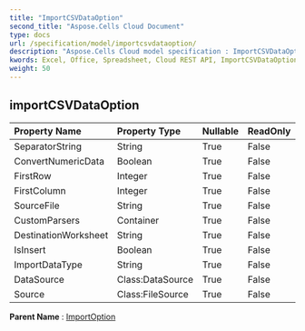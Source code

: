 ```yaml
---
title: "ImportCSVDataOption"
second_title: "Aspose.Cells Cloud Document"
type: docs
url: /specification/model/importcsvdataoption/
description: "Aspose.Cells Cloud model specification : ImportCSVDataOption. Effortlessly handle Excel and other spreadsheet documents with features like opening, generating, editing, splitting, merging, comparing, and converting."
kwords: Excel, Office, Spreadsheet, Cloud REST API, ImportCSVDataOption
weight: 50
---
```


## **importCSVDataOption**

 

| Property Name | Property Type | Nullable |  ReadOnly | DefaultValue | Description | 
| :- | :- | :- |:- |  :- | :- |
| SeparatorString | String | True |  False |  |  |  
| ConvertNumericData | Boolean | True |  False |  |  |  
| FirstRow | Integer | True |  False |  |  |  
| FirstColumn | Integer | True |  False |  |  |  
| SourceFile | String | True |  False |  |  |  
| CustomParsers | Container | True |  False |  |  |  
| DestinationWorksheet | String | True |  False |  |  |  
| IsInsert | Boolean | True |  False |  |  |  
| ImportDataType | String | True |  False |  |  |  
| DataSource | Class:DataSource | True |  False |  |  |  
| Source | Class:FileSource | True |  False |  |  |  

**Parent Name** : [ImportOption](/specification/model/importoption)

